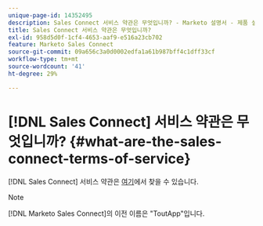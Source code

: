 ```yaml
---
unique-page-id: 14352495
description: Sales Connect 서비스 약관은 무엇입니까? - Marketo 설명서 - 제품 설명서
title: Sales Connect 서비스 약관은 무엇입니까?
exl-id: 958d5d0f-1cf4-4653-aaf9-e516a23cb702
feature: Marketo Sales Connect
source-git-commit: 09a656c3a0d0002edfa1a61b987bff4c1dff33cf
workflow-type: tm+mt
source-wordcount: '41'
ht-degree: 29%

---
```


# [!DNL Sales Connect] 서비스 약관은 무엇입니까? {#what-are-the-sales-connect-terms-of-service}

[!DNL Sales Connect] 서비스 약관은 [여기](https://documents.marketo.com/toutapp/terms)에서 찾을 수 있습니다.

>[!NOTE]
>
>[!DNL Marketo Sales Connect]의 이전 이름은 &quot;ToutApp&quot;입니다.
